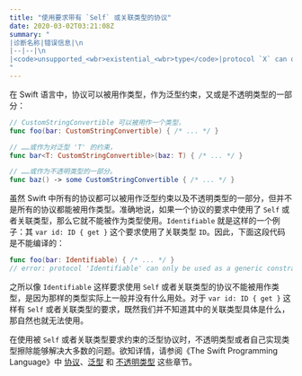 ```yaml
---
title: "使用要求带有 `Self` 或关联类型的协议"
date: 2020-03-02T03:21:08Z
summary: "
|诊断名称|错误信息|\n
|--|--|\n
|<code>unsupported_<wbr>existential_<wbr>type</code>|protocol `X` can only be used as a generic constraint because it has `Self` or associated type requirements|
"
---
```


在 Swift 语言中，协议可以被用作类型，作为泛型约束，又或是不透明类型的一部分：

```swift
// CustomStringConvertible 可以被用作一个类型，
func foo(bar: CustomStringConvertible) { /* ... */ }

// ……或作为对泛型 'T' 的约束，
func bar<T: CustomStringConvertible>(baz: T) { /* ... */ }

// ……或作为不透明类型的一部分。
func baz() -> some CustomStringConvertible { /* ... */ }
```

虽然 Swift 中所有的协议都可以被用作泛型约束以及不透明类型的一部分，但并不是所有的协议都能被用作类型。准确地说，如果一个协议的要求中使用了 `Self` 或者关联类型，那么它就不能被作为类型使用。`Identifiable` 就是这样的一个例子：其 `var id: ID { get }` 这个要求使用了关联类型 `ID`。因此，下面这段代码是不能编译的：

```swift
func foo(bar: Identifiable) { /* ... */ }
// error: protocol 'Identifiable' can only be used as a generic constraint because it has Self or associated type requirements
```

之所以像 `Identifiable` 这样要求使用 `Self` 或者关联类型的协议不能被用作类型，是因为那样的类型实际上一般并没有什么用处。对于 `var id: ID { get }` 这样有 `Self` 或者关联类型的要求，既然我们并不知道其中的关联类型具体是什么，那自然也就无法使用。

在使用被 `Self` 或者关联类型要求约束的泛型协议时，不透明类型或者自己实现类型擦除能够解决大多数的问题。欲知详情，请参阅《The Swift Programming Language》中 [协议](https://swiftgg.gitbook.io/swift/swift-jiao-cheng/21_protocols)、[泛型](https://swiftgg.gitbook.io/swift/swift-jiao-cheng/22_generics) 和 [不透明类型](https://swiftgg.gitbook.io/swift/swift-jiao-cheng/23_opaque_types) 这些章节。
